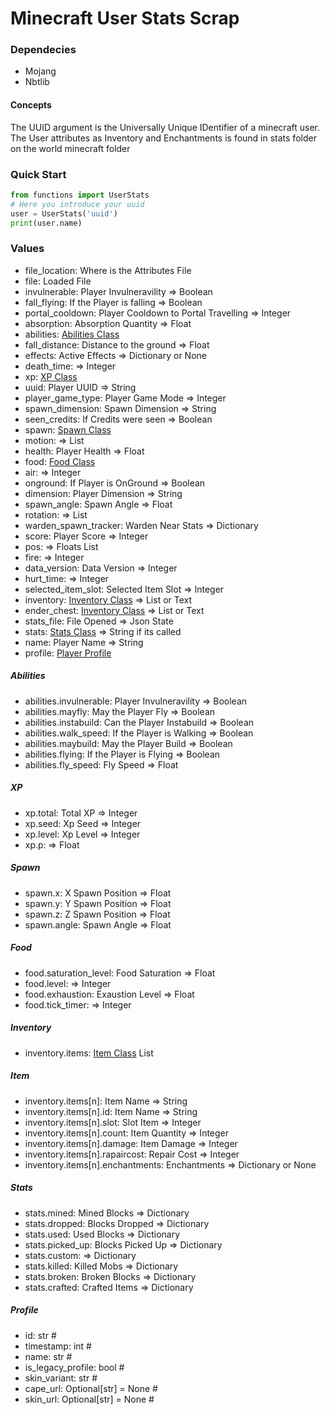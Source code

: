 # Minecraft User Stats Scrap

### Dependecies
- Mojang
- Nbtlib

#### Concepts
The UUID argument is the Universally Unique IDentifier of a minecraft user.
The User attributes as Inventory and Enchantments is found in stats folder on the world minecraft folder

### Quick Start
``` python
from functions import UserStats
# Here you introduce your uuid
user = UserStats('uuid')
print(user.name)
```

### Values
- file_location: Where is the Attributes File
- file: Loaded File
- invulnerable: Player Invulneravility => Boolean
- fall_flying: If the Player is falling => Boolean
- portal_cooldown: Player Cooldown to Portal Travelling => Integer
- absorption: Absorption Quantity => Float
- abilities: [Abilities Class](#abilities)
- fall_distance: Distance to the ground => Float
- effects: Active Effects => Dictionary or None
- death_time: => Integer
- xp: [XP Class](#xp)
- uuid: Player UUID => String
- player_game_type: Player Game Mode => Integer
- spawn_dimension: Spawn Dimension => String
- seen_credits: If Credits were seen => Boolean
- spawn: [Spawn Class](#spawn)
- motion:  => List
- health: Player Health => Float
- food: [Food Class](#food)
- air:  => Integer
- onground: If Player is OnGround => Boolean
- dimension: Player Dimension => String
- spawn_angle: Spawn Angle => Float
- rotation:  => List
- warden_spawn_tracker: Warden Near Stats => Dictionary
- score: Player Score => Integer
- pos:  => Floats List
- fire:  => Integer
- data_version: Data Version => Integer
- hurt_time:  => Integer
- selected_item_slot: Selected Item Slot => Integer
- inventory: [Inventory Class](#inventory) => List or Text
- ender_chest: [Inventory Class](#inventory) => List or Text
- stats_file: File Opened => Json State
- stats: [Stats Class](#stats) => String if its called
- name: Player Name => String
- profile: [Player Profile](#profile)

##### Abilities
- abilities.invulnerable: Player Invulneravility => Boolean
- abilities.mayfly: May the Player Fly => Boolean
- abilities.instabuild: Can the Player Instabuild => Boolean
- abilities.walk_speed: If the Player is Walking => Boolean
- abilities.maybuild: May the Player Build => Boolean
- abilities.flying: If the Player is Flying => Boolean
- abilities.fly_speed: Fly Speed => Float

##### XP
- xp.total: Total XP => Integer
- xp.seed: Xp Seed => Integer
- xp.level: Xp Level => Integer
- xp.p: => Float

##### Spawn
- spawn.x: X Spawn Position => Float
- spawn.y: Y Spawn Position => Float
- spawn.z: Z Spawn Position => Float
- spawn.angle: Spawn Angle => Float

##### Food
- food.saturation_level: Food Saturation => Float
- food.level:  => Integer
- food.exhaustion: Exaustion Level => Float
- food.tick_timer:  => Integer

##### Inventory
- inventory.items: [Item Class](#item) List

##### Item
- inventory.items[n]: Item Name => String
- inventory.items[n].id: Item Name => String
- inventory.items[n].slot: Slot Item => Integer
- inventory.items[n].count: Item Quantity => Integer
- inventory.items[n].damage: Item Damage => Integer
- inventory.items[n].rapaircost: Repair Cost => Integer
- inventory.items[n].enchantments: Enchantments => Dictionary or None

##### Stats
- stats.mined: Mined Blocks => Dictionary
- stats.dropped: Blocks Dropped => Dictionary
- stats.used: Used Blocks => Dictionary
- stats.picked_up: Blocks Picked Up => Dictionary
- stats.custom:  => Dictionary
- stats.killed: Killed Mobs => Dictionary
- stats.broken: Broken Blocks => Dictionary
- stats.crafted: Crafted Items => Dictionary

##### Profile
+ id: str #
+ timestamp: int #
+ name: str #
+ is_legacy_profile: bool #
+ skin_variant: str #
+ cape_url: Optional[str] = None #
+ skin_url: Optional[str] = None #
